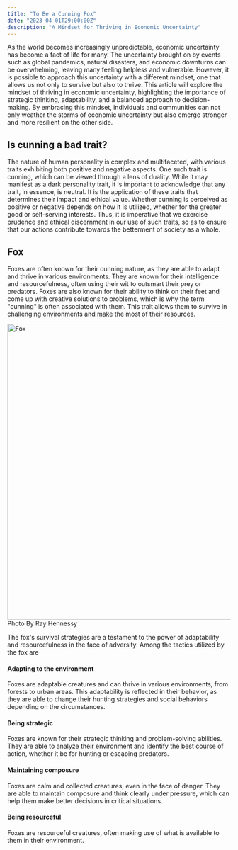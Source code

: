 ```yaml
---
title: "To Be a Cunning Fox"
date: "2023-04-01T29:00:00Z"
description: "A Mindset for Thriving in Economic Uncertainty"
---
```


As the world becomes increasingly unpredictable, economic uncertainty has become a fact of life for many. The uncertainty brought on by events such as global pandemics, natural disasters, and economic downturns can be overwhelming, leaving many feeling helpless and vulnerable. However, it is possible to approach this uncertainty with a different mindset, one that allows us not only to survive but also to thrive. This article will explore the mindset of thriving in economic uncertainty, highlighting the importance of strategic thinking, adaptability, and a balanced approach to decision-making. By embracing this mindset, individuals and communities can not only weather the storms of economic uncertainty but also emerge stronger and more resilient on the other side.

## Is cunning a bad trait?
The nature of human personality is complex and multifaceted, with various traits exhibiting both positive and negative aspects. One such trait is cunning, which can be viewed through a lens of duality. While it may manifest as a dark personality trait, it is important to acknowledge that any trait, in essence, is neutral. It is the application of these traits that determines their impact and ethical value. Whether cunning is perceived as positive or negative depends on how it is utilized, whether for the greater good or self-serving interests. Thus, it is imperative that we exercise prudence and ethical discernment in our use of such traits, so as to ensure that our actions contribute towards the betterment of society as a whole.


## Fox
Foxes are often known for their cunning nature, as they are able to adapt and thrive in various environments. They are known for their intelligence and resourcefulness, often using their wit to outsmart their prey or predators. Foxes are also known for their ability to think on their feet and come up with creative solutions to problems, which is why the term "cunning" is often associated with them. This trait allows them to survive in challenging environments and make the most of their resources.

<img width="668" alt="Fox" src="https://user-images.githubusercontent.com/13312112/235308396-e9e8eddb-3eaf-4540-a7e9-158d189d0253.png">
Photo By Ray Hennessy 


The fox's survival strategies are a testament to the power of adaptability and resourcefulness in the face of adversity. Among the tactics utilized by the fox are

#### Adapting to the environment
Foxes are adaptable creatures and can thrive in various environments, from forests to urban areas. This adaptability is reflected in their behavior, as they are able to change their hunting strategies and social behaviors depending on the circumstances.

#### Being strategic
Foxes are known for their strategic thinking and problem-solving abilities. They are able to analyze their environment and identify the best course of action, whether it be for hunting or escaping predators.

#### Maintaining composure
Foxes are calm and collected creatures, even in the face of danger. They are able to maintain composure and think clearly under pressure, which can help them make better decisions in critical situations.

#### Being resourceful
Foxes are resourceful creatures, often making use of what is available to them in their environment.
